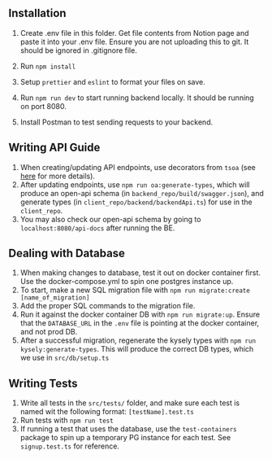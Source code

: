 ## Installation

1. Create .env file in this folder. Get file contents from Notion page and paste it into your .env file. Ensure you are not uploading this to git. It should be ignored in .gitignore file.

2. Run `npm install`

3. Setup `prettier` and `eslint` to format your files on save.

4. Run `npm run dev` to start running backend locally. It should be running on port 8080.

5. Install Postman to test sending requests to your backend.


## Writing API Guide

1. When creating/updating API endpoints, use decorators from `tsoa` (see [here](https://tsoa-community.github.io/docs/) for more details).
2. After updating endpoints, use `npm run oa:generate-types`, which will produce an open-api schema (in `backend_repo/build/swagger.json`), 
and generate types (in `client_repo/backend/backendApi.ts`) for use in the `client_repo`.
3. You may also check our open-api schema by going to `localhost:8080/api-docs` after running the BE.

## Dealing with Database

1. When making changes to database, test it out on docker container first. 
Use the docker-compose.yml to spin one postgres instance up.
2. To start, make a new SQL migration file with `npm run migrate:create [name_of_migration]`
3. Add the proper SQL commands to the migration file.
4. Run it against the docker container DB with `npm run migrate:up`. 
Ensure that the `DATABASE_URL` in the `.env` file is pointing at the docker container, and not prod DB.
5. After a successful migration, regenerate the kysely types with `npm run kysely:generate-types`. 
This will produce the correct DB types, which we use in `src/db/setup.ts`

## Writing Tests

1. Write all tests in the `src/tests/` folder, and make sure each test is named
wit the following format: `[testName].test.ts`
2. Run tests with `npm run test`
3. If running a test that uses the database, use the `test-containers` package to spin up
a temporary PG instance for each test. See `signup.test.ts` for reference.
